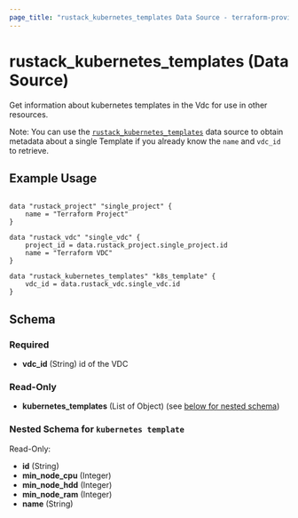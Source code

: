 ```yaml
---
page_title: "rustack_kubernetes_templates Data Source - terraform-provider-rustack"
---
```

# rustack_kubernetes_templates (Data Source)

Get information about kubernetes templates in the Vdc for use in other resources.

Note: You can use the [`rustack_kubernetes_templates`](kubernetes_templates) data source to obtain metadata
about a single Template if you already know the `name` and `vdc_id` to retrieve.


## Example Usage

```hcl

data "rustack_project" "single_project" {
    name = "Terraform Project"
}

data "rustack_vdc" "single_vdc" {
    project_id = data.rustack_project.single_project.id
    name = "Terraform VDC"
}

data "rustack_kubernetes_templates" "k8s_template" {
    vdc_id = data.rustack_vdc.single_vdc.id
}

```

## Schema

### Required

- **vdc_id** (String) id of the VDC

### Read-Only

- **kubernetes_templates** (List of Object) (see [below for nested schema](#nestedatt--kubernetes_templates))

<a id="nestedatt--kubernetes_template"></a>
### Nested Schema for `kubernetes template`

Read-Only:

- **id** (String)
- **min_node_cpu** (Integer)
- **min_node_hdd** (Integer)
- **min_node_ram** (Integer)
- **name** (String)
